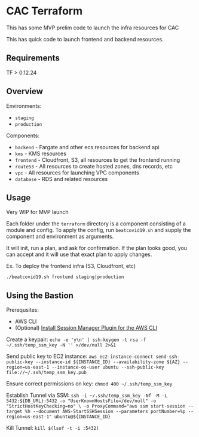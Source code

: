 # CAC Terraform

This has some MVP prelim code to launch the infra resources for CAC

This has quick code to launch frontend and backend resources. 

## Requirements
TF > 0.12.24

## Overview
Environments: 

* `staging` 
* `production`

Components:

* `backend` - Fargate and other ecs resources for backend api
* `kms` - KMS resources
* `frontend` - Cloudfront, S3, all resources to get the frontend running
* `route53` - All resources to create hosted zones, dns records, etc
* `vpc` - All resources for launching VPC components
* `database` - RDS and related resources

## Usage
Very WIP for MVP launch

Each folder under the `terraform` directory is a component consisting of a module and config. To apply the config, run `beatcovid19.sh` and supply the component and environment as arguments.

It will init, run a plan, and ask for confirmation. If the plan looks good, you can accept and it will use that exact plan to apply changes.

Ex. To deploy the frontend infra (S3, Cloudfront, etc)
```
./beatcovid19.sh frontend staging|production
```

## Using the Bastion

Prerequsites: 

- AWS CLI 
- (Optional) [Install Session Manager Plugin for the AWS CLI](https://docs.aws.amazon.com/systems-manager/latest/userguide/session-manager-working-with-install-plugin.html)

Create a keypair: 
`echo -e 'y\n' | ssh-keygen -t rsa -f ~/.ssh/temp_ssm_key -N '' >/dev/null 2>&1`

Send public key to EC2 instance: 
`aws ec2-instance-connect send-ssh-public-key --instance-id ${INSTANCE_ID} --availability-zone ${AZ} --region=us-east-1 --instance-os-user ubuntu --ssh-public-key file://~/.ssh/temp_ssm_key.pub`

Ensure correct permissions on key: 
`chmod 400 ~/.ssh/temp_ssm_key`

Establish Tunnel via SSM: 
`ssh -i ~/.ssh/temp_ssm_key -Nf -M -L 5432:${DB_URL}:5432 -o "UserKnownHostsFile=/dev/null" -o "StrictHostKeyChecking=no" \
 -o ProxyCommand="aws ssm start-session --target %h --document AWS-StartSSHSession --parameters portNumber=%p --region=us-east-1" ubuntu@${INSTANCE_ID}`
 
Kill Tunnel: 
`kill $(lsof -t -i :5432)`
